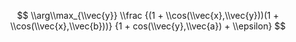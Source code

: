 $$
\\arg\\max_{\\vec{y}} \\frac
{(1 + \\cos(\\vec{x},\\vec{y}))(1 + \\cos(\\vec{x},\\vec{b}))}
{1 + cos(\\vec{y},\\vec{a}) + \\epsilon}
$$
